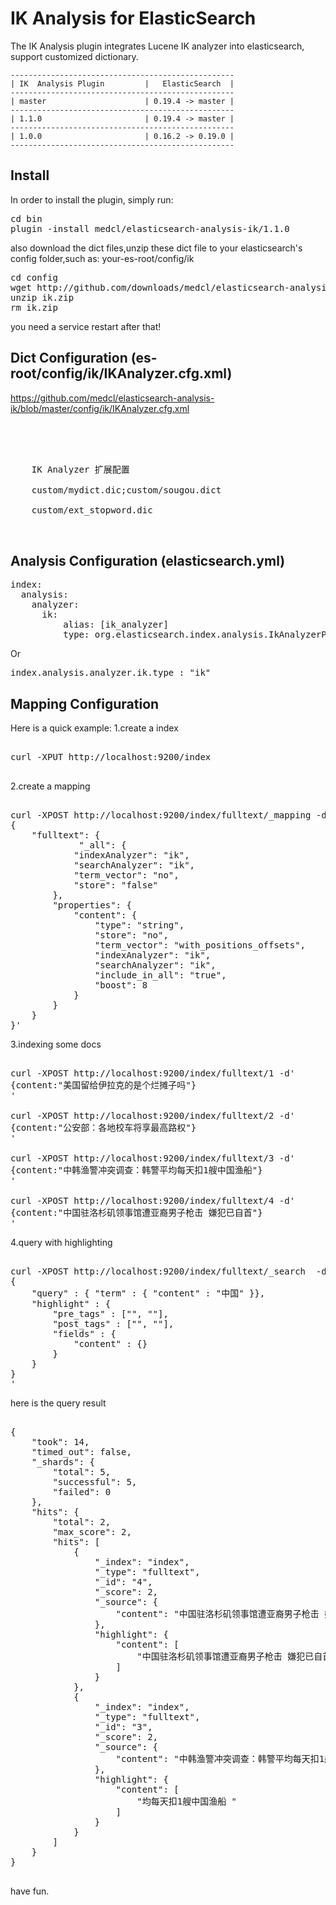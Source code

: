 IK Analysis for ElasticSearch
==================================

The IK Analysis plugin integrates Lucene IK analyzer into elasticsearch, support customized dictionary.


    --------------------------------------------------
    | IK  Analysis Plugin         |   ElasticSearch  |
    --------------------------------------------------
    | master                      | 0.19.4 -> master |
    --------------------------------------------------
    | 1.1.0                       | 0.19.4 -> master |
    --------------------------------------------------
    | 1.0.0                       | 0.16.2 -> 0.19.0 |
    --------------------------------------------------


Install
-------------

In order to install the plugin, simply run:
 
<pre>
cd bin
plugin -install medcl/elasticsearch-analysis-ik/1.1.0
</pre>
 
also download the dict files,unzip these dict file to your elasticsearch's config folder,such as: your-es-root/config/ik

<pre>
cd config
wget http://github.com/downloads/medcl/elasticsearch-analysis-ik/ik.zip --no-check-certificate
unzip ik.zip
rm ik.zip
</pre>

you need a service restart after that!

Dict Configuration (es-root/config/ik/IKAnalyzer.cfg.xml)
-------------

https://github.com/medcl/elasticsearch-analysis-ik/blob/master/config/ik/IKAnalyzer.cfg.xml

<pre>

﻿<?xml version="1.0" encoding="UTF-8"?>
<!DOCTYPE properties SYSTEM "http://java.sun.com/dtd/properties.dtd">  
<properties>  
	<comment>IK Analyzer 扩展配置</comment>
	<!--用户可以在这里配置自己的扩展字典 -->	
	<entry key="ext_dict">custom/mydict.dic;custom/sougou.dict</entry> 	
	 <!--用户可以在这里配置自己的扩展停止词字典-->
	<entry key="ext_stopwords">custom/ext_stopword.dic</entry> 	
</properties>

</pre>

Analysis Configuration (elasticsearch.yml)
-------------

<Pre>
index:
  analysis:                   
    analyzer:      
      ik:
          alias: [ik_analyzer]
          type: org.elasticsearch.index.analysis.IkAnalyzerProvider
</pre>
Or
<pre>
index.analysis.analyzer.ik.type : "ik"
</pre>

Mapping Configuration
-------------

Here is a quick example:
1.create a index

<pre>

curl -XPUT http://localhost:9200/index

</pre>

2.create a mapping

<pre>

curl -XPOST http://localhost:9200/index/fulltext/_mapping -d'
{
    "fulltext": {
             "_all": {
            "indexAnalyzer": "ik",
            "searchAnalyzer": "ik",
            "term_vector": "no",
            "store": "false"
        },
        "properties": {
            "content": {
                "type": "string",
                "store": "no",
                "term_vector": "with_positions_offsets",
                "indexAnalyzer": "ik",
                "searchAnalyzer": "ik",
                "include_in_all": "true",
                "boost": 8
            }
        }
    }
}'
</pre>

3.indexing some docs

<pre>

curl -XPOST http://localhost:9200/index/fulltext/1 -d'
{content:"美国留给伊拉克的是个烂摊子吗"}
'

curl -XPOST http://localhost:9200/index/fulltext/2 -d'
{content:"公安部：各地校车将享最高路权"}
'

curl -XPOST http://localhost:9200/index/fulltext/3 -d'
{content:"中韩渔警冲突调查：韩警平均每天扣1艘中国渔船"}
'

curl -XPOST http://localhost:9200/index/fulltext/4 -d'
{content:"中国驻洛杉矶领事馆遭亚裔男子枪击 嫌犯已自首"}
'
</pre>

4.query with highlighting

<pre>

curl -XPOST http://localhost:9200/index/fulltext/_search  -d'
{
    "query" : { "term" : { "content" : "中国" }},
    "highlight" : {
        "pre_tags" : ["<tag1>", "<tag2>"],
        "post_tags" : ["</tag1>", "</tag2>"],
        "fields" : {
            "content" : {}
        }
    }
}
'
</pre>

here is the query result

<pre>

{
    "took": 14,
    "timed_out": false,
    "_shards": {
        "total": 5,
        "successful": 5,
        "failed": 0
    },
    "hits": {
        "total": 2,
        "max_score": 2,
        "hits": [
            {
                "_index": "index",
                "_type": "fulltext",
                "_id": "4",
                "_score": 2,
                "_source": {
                    "content": "中国驻洛杉矶领事馆遭亚裔男子枪击 嫌犯已自首"
                },
                "highlight": {
                    "content": [
                        "<tag1>中国</tag1>驻洛杉矶领事馆遭亚裔男子枪击 嫌犯已自首 "
                    ]
                }
            },
            {
                "_index": "index",
                "_type": "fulltext",
                "_id": "3",
                "_score": 2,
                "_source": {
                    "content": "中韩渔警冲突调查：韩警平均每天扣1艘中国渔船"
                },
                "highlight": {
                    "content": [
                        "均每天扣1艘<tag1>中国</tag1>渔船 "
                    ]
                }
            }
        ]
    }
}

</pre>


have fun.